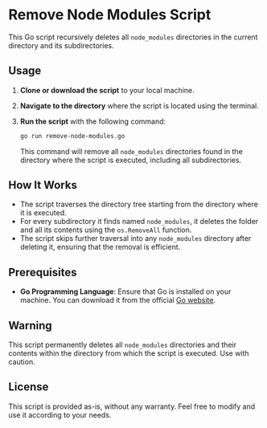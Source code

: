 # Remove Node Modules Script

This Go script recursively deletes all `node_modules` directories in the current directory and its subdirectories.

## Usage

1. **Clone or download the script** to your local machine.

2. **Navigate to the directory** where the script is located using the terminal.

3. **Run the script** with the following command:

    ```bash
    go run remove-node-modules.go
    ```

   This command will remove all `node_modules` directories found in the directory where the script is executed, including all subdirectories.

## How It Works

- The script traverses the directory tree starting from the directory where it is executed.
- For every subdirectory it finds named `node_modules`, it deletes the folder and all its contents using the `os.RemoveAll` function.
- The script skips further traversal into any `node_modules` directory after deleting it, ensuring that the removal is efficient.

## Prerequisites

- **Go Programming Language**: Ensure that Go is installed on your machine. You can download it from the official [Go website](https://golang.org/).

## Warning

This script permanently deletes all `node_modules` directories and their contents within the directory from which the script is executed. Use with caution.

## License

This script is provided as-is, without any warranty. Feel free to modify and use it according to your needs.
